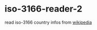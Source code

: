 # iso-3166-reader-2

 read iso-3166 country infos from [wikipedia](https://en.wikipedia.org/wiki/ISO_3166-1#Officially_assigned_code_elements)
